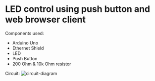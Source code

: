 # LED control using push button and web browser client

Components used:
- Arduino Uno
- Ethernet Shield
- LED
- Push Button
- 200 Ohm & 10k Ohm resistor

Circuit:
![circuit-diagram](https://user-images.githubusercontent.com/73773493/121183516-729b5780-c864-11eb-8141-b538eac688e9.PNG)
